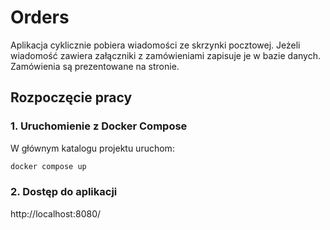 # Orders

Aplikacja cyklicznie pobiera wiadomości ze skrzynki pocztowej. 
Jeżeli wiadomość zawiera załączniki z zamówieniami zapisuje je w bazie danych.
Zamówienia są prezentowane na stronie.


## Rozpoczęcie pracy

### 1. Uruchomienie z Docker Compose

W głównym katalogu projektu uruchom:

```bash
docker compose up
```
### 2. Dostęp do aplikacji 

http://localhost:8080/


 
